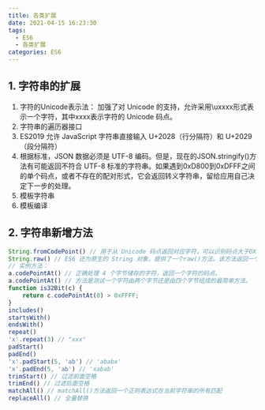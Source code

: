 ```yaml
---
title: 各类扩展
date: 2021-04-15 16:23:30
tags: 
  - ES6
  - 各类扩展
categories: ES6
---
```

## 1. 字符串的扩展
1. 字符的Unicode表示法： 加强了对 Unicode 的支持，允许采用\uxxxx形式表示一个字符，其中xxxx表示字符的 Unicode 码点。
2. 字符串的遍历器接口
3. ES2019 允许 JavaScript 字符串直接输入 U+2028（行分隔符）和 U+2029（段分隔符）
4. 根据标准，JSON 数据必须是 UTF-8 编码。但是，现在的JSON.stringify()方法有可能返回不符合 UTF-8 标准的字符串。如果遇到0xD800到0xDFFF之间的单个码点，或者不存在的配对形式，它会返回转义字符串，留给应用自己决定下一步的处理。
5. 模板字符串
6. 模板编译
## 2. 字符串新增方法
```javascript
String.fromCodePoint() // 用于从 Unicode 码点返回对应字符，可以识别码点大于OXFFFF的字符
String.raw() // ES6 还为原生的 String 对象，提供了一个raw()方法。该方法返回一个斜杠都被转义（即斜杠前面再加一个斜杠）的字符串，往往用于模板字符串的处理方法
// 实例方法：
a.codePointAt() // 正确处理 4 个字节储存的字符，返回一个字符的码点。
a.codePointAt() // 方法是测试一个字符由两个字节还是由四个字节组成的最简单方法。
function is32Bit(c) {
    return c.codePointAt(0) > 0xFFFF;
}
includes()
startsWith()
endsWith()
repeat()
'x'.repeat(3) // "xxx"
padStart()
padEnd()
'x'.padStart(5, 'ab') // 'ababx'
'x'.padEnd(5, 'ab') // 'xabab'
trimStart() // 过滤前面空格
trimEnd() // 过滤后面空格
matchAll() // matchAll()方法返回一个正则表达式在当前字符串的所有匹配
replaceAll() // 全量替换
```


